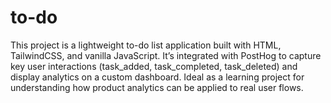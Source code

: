 # to-do
This project is a lightweight to-do list application built with HTML, TailwindCSS, and vanilla JavaScript. It’s integrated with PostHog to capture key user interactions (task_added, task_completed, task_deleted) and display analytics on a custom dashboard. Ideal as a learning project for understanding how product analytics can be applied to real user flows.
